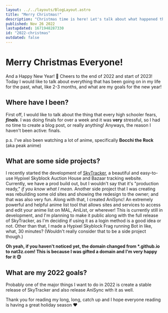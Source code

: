 ```yaml
---
layout: ../../layouts/BlogLayout.astro
title: "Merry Christmas!"
description: "Christmas time is here! Let's talk about what happened this past months."
published: Nov 26 2022
lastupdated: 1671948287330
id: "2022-christmas"
outdated: false
---
```


# Merry Christmas Everyone!
And a Happy New Year! 🍻 Cheers to the end of 2022 and start of 2023! Today I would like to talk about everything that has been going on in my life for the past, what, like 2-3 months, and what are my goals for the new year!

## Where have I been?
First off, I would like to talk about the thing that every high schooler fears, ***finals***. I was doing finals for over a week and it was **very** stressful, so I had no time to create a blog post, or really anything! Anyways, the reason I haven't been active: finals. 

p.s. I've also been watching a lot of anime, specifically **Bocchi the Rock** (aka peak anime)

## What are some side projects?
I recently started the development of [SkyTracker](sky.nat3z.com), a beautiful and easy-to-use Hypixel Skyblock Auction House and Bazaar tracking website. Currently, we have a prod build out, but I wouldn't say that it's "production ready," *if you know what I mean.* Another side project that I was creating was rebuilding some old sites and showing the redesign to the owner; and that was also very fun. Along with that, I created AniSync! An extremely powerful and helpful anime list tool that allows sites and services to access and edit your anime list on MAL, AniList, or wherever! This is currently still in development, and I'm planning to make it public along with the full release of SkyTracker, as I'm deciding if using it as a login method is a good idea or not. Other than that, I made a Hypixel Skyblock Frag running Bot in like, what, 30 minutes? (Wouldn't really consider that to be a side project though.)

**Oh yeah, if you haven't noticed yet, the domain changed from \*.github.io to nat3z.com! This is because I was gifted a domain and I'm very happy for it 😊**

## What are my 2022 goals?
Probably one of the major things I want to do in 2022 is create a stable release of SkyTracker and also release AniSync with it as well.

Thank you for reading my long, long, catch up and I hope everyone reading is having a great holiday season ❤️